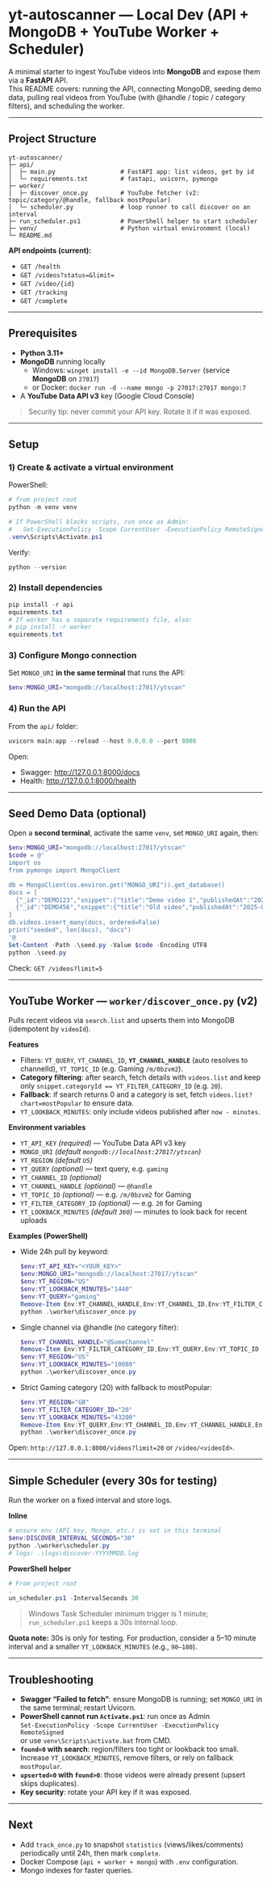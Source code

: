 # yt-autoscanner — Local Dev (API + MongoDB + YouTube Worker + Scheduler)

A minimal starter to ingest YouTube videos into **MongoDB** and expose them via a **FastAPI** API.  
This README covers: running the API, connecting MongoDB, seeding demo data, pulling real videos from YouTube (with @handle / topic / category filters), and scheduling the worker.

---

## Project Structure
```
yt-autoscanner/
├─ api/
│  ├─ main.py                  # FastAPI app: list videos, get by id
│  └─ requirements.txt         # fastapi, uvicorn, pymongo
├─ worker/
│  ├─ discover_once.py         # YouTube fetcher (v2: topic/category/@handle, fallback mostPopular)
│  └─ scheduler.py             # loop runner to call discover on an interval
├─ run_scheduler.ps1           # PowerShell helper to start scheduler
├─ venv/                       # Python virtual environment (local)
└─ README.md
```

**API endpoints (current):**
- `GET /health`
- `GET /videos?status=&limit=`
- `GET /video/{id}`
- `GET /tracking`
- `GET /complete`

---

## Prerequisites
- **Python 3.11+**
- **MongoDB** running locally  
  - Windows: `winget install -e --id MongoDB.Server` (service **MongoDB** on `27017`)  
  - or Docker: `docker run -d --name mongo -p 27017:27017 mongo:7`
- A **YouTube Data API v3** key (Google Cloud Console)

> Security tip: never commit your API key. Rotate it if it was exposed.

---

## Setup
### 1) Create & activate a virtual environment
PowerShell:
```powershell
# from project root
python -m venv venv

# If PowerShell blocks scripts, run once as Admin:
#   Set-ExecutionPolicy -Scope CurrentUser -ExecutionPolicy RemoteSigned
.venv\Scripts\Activate.ps1
```
Verify:
```powershell
python --version
```

### 2) Install dependencies
```powershell
pip install -r api
equirements.txt
# If worker has a separate requirements file, also:
# pip install -r worker
equirements.txt
```

### 3) Configure Mongo connection
Set `MONGO_URI` **in the same terminal** that runs the API:
```powershell
$env:MONGO_URI="mongodb://localhost:27017/ytscan"
```

### 4) Run the API
From the `api/` folder:
```powershell
uvicorn main:app --reload --host 0.0.0.0 --port 8000
```
Open:
- Swagger: http://127.0.0.1:8000/docs  
- Health:  http://127.0.0.1:8000/health

---

## Seed Demo Data (optional)
Open a **second terminal**, activate the same `venv`, set `MONGO_URI` again, then:
```powershell
$env:MONGO_URI="mongodb://localhost:27017/ytscan"
$code = @'
import os
from pymongo import MongoClient

db = MongoClient(os.environ.get("MONGO_URI")).get_database()
docs = [
  {"_id":"DEMO123","snippet":{"title":"Demo video 1","publishedAt":"2025-09-30T12:00:00Z"},"tracking":{"status":"tracking","discovered_at":"2025-10-01T00:00:00Z","next_poll_after":"2025-10-01T00:00:00Z","poll_count":0},"stats_snapshots":[],"ml_flags":{"likely_viral":False,"viral_confirmed":False,"score":0.0}},
  {"_id":"DEMO456","snippet":{"title":"Old video","publishedAt":"2025-09-29T12:00:00Z"},"tracking":{"status":"complete","discovered_at":"2025-09-29T13:00:00Z","next_poll_after":None,"poll_count":5,"stop_reason":"age>=24h"},"stats_snapshots":[{"ts":"2025-09-29T13:00:00Z","viewCount":100,"likeCount":3,"commentCount":0}],"ml_flags":{"likely_viral":False,"viral_confirmed":False,"score":0.0}}
]
db.videos.insert_many(docs, ordered=False)
print("seeded", len(docs), "docs")
'@
Set-Content -Path .\seed.py -Value $code -Encoding UTF8
python .\seed.py
```
Check: `GET /videos?limit=5`

---

## YouTube Worker — `worker/discover_once.py` (v2)
Pulls recent videos via `search.list` and upserts them into MongoDB (idempotent by `videoId`).

**Features**
- Filters: `YT_QUERY`, `YT_CHANNEL_ID`, **`YT_CHANNEL_HANDLE`** (auto resolves to channelId), `YT_TOPIC_ID` (e.g. Gaming `/m/0bzvm2`).
- **Category filtering**: after search, fetch details with `videos.list` and keep only `snippet.categoryId == YT_FILTER_CATEGORY_ID` (e.g. `20`).
- **Fallback**: if search returns 0 and a category is set, fetch `videos.list?chart=mostPopular` to ensure data.
- `YT_LOOKBACK_MINUTES`: only include videos published after `now - minutes`.

**Environment variables**
- `YT_API_KEY` *(required)* — YouTube Data API v3 key
- `MONGO_URI` *(default `mongodb://localhost:27017/ytscan`)*
- `YT_REGION` *(default `US`)*
- `YT_QUERY` *(optional)* — text query, e.g. `gaming`
- `YT_CHANNEL_ID` *(optional)*
- `YT_CHANNEL_HANDLE` *(optional)* — `@handle`
- `YT_TOPIC_ID` *(optional)* — e.g. `/m/0bzvm2` for Gaming
- `YT_FILTER_CATEGORY_ID` *(optional)* — e.g. `20` for Gaming
- `YT_LOOKBACK_MINUTES` *(default `360`)* — minutes to look back for recent uploads

**Examples (PowerShell)**
- Wide 24h pull by keyword:
  ```powershell
  $env:YT_API_KEY="<YOUR_KEY>"
  $env:MONGO_URI="mongodb://localhost:27017/ytscan"
  $env:YT_REGION="US"
  $env:YT_LOOKBACK_MINUTES="1440"
  $env:YT_QUERY="gaming"
  Remove-Item Env:YT_CHANNEL_HANDLE,Env:YT_CHANNEL_ID,Env:YT_FILTER_CATEGORY_ID,Env:YT_TOPIC_ID -ErrorAction SilentlyContinue
  python .\worker\discover_once.py
  ```
- Single channel via @handle (no category filter):
  ```powershell
  $env:YT_CHANNEL_HANDLE="@SomeChannel"
  Remove-Item Env:YT_FILTER_CATEGORY_ID,Env:YT_QUERY,Env:YT_TOPIC_ID -ErrorAction SilentlyContinue
  $env:YT_REGION="US"
  $env:YT_LOOKBACK_MINUTES="10080"
  python .\worker\discover_once.py
  ```
- Strict Gaming category (20) with fallback to mostPopular:
  ```powershell
  $env:YT_REGION="GB"
  $env:YT_FILTER_CATEGORY_ID="20"
  $env:YT_LOOKBACK_MINUTES="43200"
  Remove-Item Env:YT_QUERY,Env:YT_CHANNEL_ID,Env:YT_CHANNEL_HANDLE,Env:YT_TOPIC_ID -ErrorAction SilentlyContinue
  python .\worker\discover_once.py
  ```

Open: `http://127.0.0.1:8000/videos?limit=20` or `/video/<videoId>`.

---

## Simple Scheduler (every 30s for testing)
Run the worker on a fixed interval and store logs.

**Inline**
```powershell
# ensure env (API key, Mongo, etc.) is set in this terminal
$env:DISCOVER_INTERVAL_SECONDS="30"
python .\worker\scheduler.py
# logs: .\logs\discover-YYYYMMDD.log
```

**PowerShell helper**
```powershell
# From project root
.
un_scheduler.ps1 -IntervalSeconds 30
```
> Windows Task Scheduler minimum trigger is 1 minute; `run_scheduler.ps1` keeps a 30s internal loop.

**Quota note:** 30s is only for testing. For production, consider a 5–10 minute interval and a smaller `YT_LOOKBACK_MINUTES` (e.g., `90–180`).

---

## Troubleshooting
- **Swagger “Failed to fetch”**: ensure MongoDB is running; set `MONGO_URI` in the same terminal; restart Uvicorn.
- **PowerShell cannot run `Activate.ps1`**: run once as Admin  
  `Set-ExecutionPolicy -Scope CurrentUser -ExecutionPolicy RemoteSigned`  
  or use `venv\Scripts\activate.bat` from CMD.
- **`found=0` with search**: region/filters too tight or lookback too small. Increase `YT_LOOKBACK_MINUTES`, remove filters, or rely on fallback `mostPopular`.
- **`upserted=0` with `found>0`**: those videos were already present (upsert skips duplicates).
- **Key security**: rotate your API key if it was exposed.

---

## Next
- Add `track_once.py` to snapshot `statistics` (views/likes/comments) periodically until 24h, then mark `complete`.
- Docker Compose (`api + worker + mongo`) with `.env` configuration.
- Mongo indexes for faster queries.
